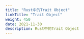 ```yaml
---
title: "Rust中的Trait Object"
linkTitle: "Trait Object"
weight: 450
date: 2021-11-30
description: Rust中的Trait Object
---
```




